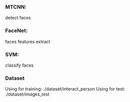 ### MTCNN:
detect faces
### FaceNet:
faces features extract
### SVM:
classify faces
### Dataset
Using for training: ./dataset/interact_person
Using for test: ./dataset/images_test


